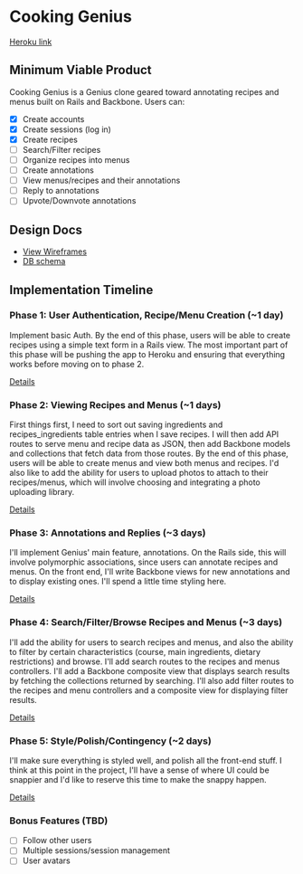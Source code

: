 # Cooking Genius

[Heroku link][heroku]

[heroku]: https://cookinggenius.herokuapp.com

## Minimum Viable Product
Cooking Genius is a Genius clone geared toward annotating recipes and menus built on Rails and Backbone.  Users can:

- [x] Create accounts
- [x] Create sessions (log in)
- [x] Create recipes
- [ ] Search/Filter recipes
- [ ] Organize recipes into menus
- [ ] Create annotations
- [ ] View menus/recipes and their annotations
- [ ] Reply to annotations
- [ ] Upvote/Downvote annotations

## Design Docs
* [View Wireframes][views]
* [DB schema][schema]

[views]: ./docs/views.md
[schema]: ./docs/schema.md

## Implementation Timeline

### Phase 1: User Authentication, Recipe/Menu Creation (~1 day)
Implement basic Auth. By the end of this phase, users will be able to create recipes using a simple text form in a Rails view. The most important part of this phase will be pushing the app to Heroku and ensuring that everything works before moving on to phase 2.

[Details][phase-one]

### Phase 2: Viewing Recipes and Menus (~1 days)
First things first, I need to sort out saving ingredients and recipes_ingredients table entries when I save recipes.  I will then add API routes to serve menu and recipe data as JSON, then add Backbone models and collections that fetch data from those routes. By the end of this phase, users will be able to create menus and view both menus and recipes. I'd also like to add the ability for users to upload photos to attach to their recipes/menus, which will involve choosing and integrating a photo uploading library.

[Details][phase-two]

### Phase 3: Annotations and Replies (~3 days)
I'll implement Genius' main feature, annotations.  On the Rails side, this will involve polymorphic associations, since users can annotate recipes and menus. On the front end, I'll write Backbone views for new annotations and to display existing ones.  I'll spend a little time styling here.

[Details][phase-three]

### Phase 4: Search/Filter/Browse Recipes and Menus (~3 days)
I'll add the ability for users to search recipes and menus, and also the ability to filter by certain characteristics (course, main ingredients, dietary restrictions) and browse.  I'll add search routes to the recipes and menus controllers.  I'll add a Backbone composite view that displays search results by fetching the collections returned by searching.  I'll also add filter routes to the recipes and menu controllers and a composite view for displaying filter results.

[Details][phase-four]

### Phase 5: Style/Polish/Contingency (~2 days)
I'll make sure everything is styled well, and polish all the front-end stuff.  I think at this point in the project, I'll have a sense of where UI could be snappier and I'd like to reserve this time to make the snappy happen.

[Details][phase-five]

### Bonus Features (TBD)
- [ ] Follow other users
- [ ] Multiple sessions/session management
- [ ] User avatars

[phase-one]: ./docs/phases/phase1.md
[phase-two]: ./docs/phases/phase2.md
[phase-three]: ./docs/phases/phase3.md
[phase-four]: ./docs/phases/phase4.md
[phase-five]: ./docs/phases/phase5.md
